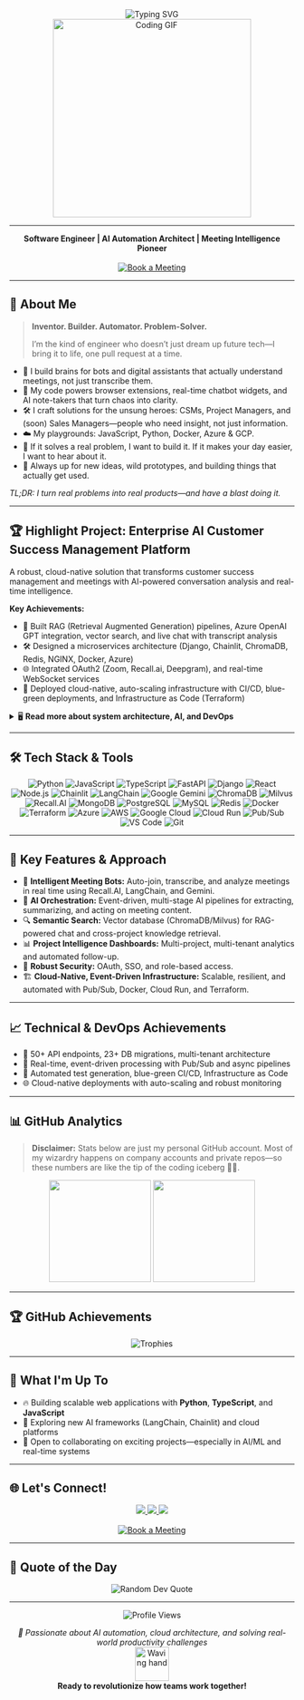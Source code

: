 <div align="center">
  <img src="https://readme-typing-svg.herokuapp.com?font=Fira+Code&size=30&duration=3000&pause=1000&color=00D9FF&center=true&vCenter=true&width=700&lines=Hi!+I'm+Qasim+AJ+%F0%9F%91%8B;AI+Automation+Architect+%7C+Software+Engineer;Building+with+AI+%F0%9F%92%BB;Turning+Meetings+Into+Action+%F0%9F%9A%80+;Cloud+%7C+Python+%7C+JavaScript+Expert" alt="Typing SVG" />
</div>

<div align="center">
  <img src="https://media.giphy.com/media/qgQUggAC3Pfv687qPC/giphy.gif" width="350" alt="Coding GIF"/>
</div>

---

<p align="center">
  <b>Software Engineer | AI Automation Architect | Meeting Intelligence Pioneer</b>
  <br/>
  <br/>
  <a href="https://calendar.app.google/WksRQCvR4YdmCp89A">
    <img src="https://img.shields.io/badge/Book%20a%20Meeting-00D9FF?style=for-the-badge&logo=googlecalendar&logoColor=white" alt="Book a Meeting"/>
  </a>
</p>

---

## 🚀 About Me

> **Inventor. Builder. Automator. Problem-Solver.**
>
> I’m the kind of engineer who doesn’t just dream up future tech—I bring it to life, one pull request at a time.

- 🧠 I build brains for bots and digital assistants that actually understand meetings, not just transcribe them.
- 🚦 My code powers browser extensions, real-time chatbot widgets, and AI note-takers that turn chaos into clarity.
- 🛠️ I craft solutions for the unsung heroes: CSMs, Project Managers, and (soon) Sales Managers—people who need insight, not just information.
- ☁️ My playgrounds: JavaScript, Python, Docker, Azure & GCP. 
- 🔗 If it solves a real problem, I want to build it. If it makes your day easier, I want to hear about it.
- 🤝 Always up for new ideas, wild prototypes, and building things that actually get used.

*TL;DR: I turn real problems into real products—and have a blast doing it.*

---

## 🏆 Highlight Project: Enterprise AI Customer Success Management Platform

A robust, cloud-native solution that transforms customer success management and meetings with AI-powered conversation analysis and real-time intelligence.

**Key Achievements:**
- 🤖 Built RAG (Retrieval Augmented Generation) pipelines, Azure OpenAI GPT integration, vector search, and live chat with transcript analysis
- 🛠️ Designed a microservices architecture (Django, Chainlit, ChromaDB, Redis, NGINX, Docker, Azure)
- 🌐 Integrated OAuth2 (Zoom, Recall.ai, Deepgram), and real-time WebSocket services
- 🚀 Deployed cloud-native, auto-scaling infrastructure with CI/CD, blue-green deployments, and Infrastructure as Code (Terraform)

<details>
  <summary>🖥️ <b>Read more about system architecture, AI, and DevOps</b></summary>

  - **Microservices**: NGINX, Django (WSGI/ASGI), Chainlit, Redis, PostgreSQL, RQ, ChromaDB  
  - **AI/ML**: LangChain RAG, GPT-powered chat, FAQ generation, sentiment analysis, real-time document indexing  
  - **Realtime systems**: Django Channels, async WebSockets, live transcript and chat  
  - **DevOps**: Docker Compose, NGINX, Azure Container Apps, Terraform, CI/CD automation  
  - **Integrations**: OAuth2 (Zoom), Recall.ai, Deepgram, Google SSO, Unstructured API  
  - **Data engineering**: ChromaDB for vector search, async ETL pipelines, 23+ schema migrations, multi-tenant architecture

</details>

---

## 🛠️ Tech Stack & Tools

<div align="center">

![Python](https://img.shields.io/badge/Python-3776AB?style=for-the-badge&logo=python&logoColor=white)
![JavaScript](https://img.shields.io/badge/JavaScript-F7DF1E?style=for-the-badge&logo=javascript&logoColor=black)
![TypeScript](https://img.shields.io/badge/TypeScript-3178C6?style=for-the-badge&logo=typescript&logoColor=white)
![FastAPI](https://img.shields.io/badge/FastAPI-005571?style=for-the-badge&logo=fastapi)
![Django](https://img.shields.io/badge/Django-092E20?style=for-the-badge&logo=django&logoColor=white)
![React](https://img.shields.io/badge/React-20232A?style=for-the-badge&logo=react&logoColor=61DAFB)
![Node.js](https://img.shields.io/badge/Node.js-43853D?style=for-the-badge&logo=node.js&logoColor=white)
![Chainlit](https://img.shields.io/badge/Chainlit-212121?style=for-the-badge&logo=data:image/svg+xml;base64,PHN2ZyBmaWxsPSIjMDBEOUZGIiB3aWR0aD0iMjgiIGhlaWdodD0iMjgiIHZpZXdCb3g9IjAgMCAyOCAyOCI+PHBhdGggZD0iTTIwIDExLjQ0TDExLjQ0IDIwaC0xLjg4bDEwLjM0LTEwLjM0IDEuODggMS44OHoiLz48L3N2Zz4=&logoColor=white)
![LangChain](https://img.shields.io/badge/LangChain-121212?style=for-the-badge&logo=chainlink&logoColor=white)
![Google Gemini](https://img.shields.io/badge/Google%20Gemini-8E75B2?style=for-the-badge&logo=googlegemini&logoColor=white)
![ChromaDB](https://img.shields.io/badge/ChromaDB-00D9FF?style=for-the-badge&logo=databricks&logoColor=white)
![Milvus](https://img.shields.io/badge/Milvus-00D4FF?style=for-the-badge&logo=milvus&logoColor=white)
![Recall.AI](https://img.shields.io/badge/Recall.AI-FF6B6B?style=for-the-badge&logo=robot&logoColor=white)
![MongoDB](https://img.shields.io/badge/MongoDB-4EA94B?style=for-the-badge&logo=mongodb&logoColor=white)
![PostgreSQL](https://img.shields.io/badge/PostgreSQL-316192?style=for-the-badge&logo=postgresql&logoColor=white)
![MySQL](https://img.shields.io/badge/MySQL-005C84?style=for-the-badge&logo=mysql&logoColor=white)
![Redis](https://img.shields.io/badge/Redis-DC382D?style=for-the-badge&logo=redis&logoColor=white)
![Docker](https://img.shields.io/badge/Docker-2496ED?style=for-the-badge&logo=docker&logoColor=white)
![Terraform](https://img.shields.io/badge/Terraform-623CE4?style=for-the-badge&logo=terraform&logoColor=white)
![Azure](https://img.shields.io/badge/Azure-0089D6?style=for-the-badge&logo=microsoftazure&logoColor=white)
![AWS](https://img.shields.io/badge/Amazon_AWS-FF9900?style=for-the-badge&logo=amazonaws&logoColor=white)
![Google Cloud](https://img.shields.io/badge/Google%20Cloud-4285F4?style=for-the-badge&logo=googlecloud&logoColor=white)
![Cloud Run](https://img.shields.io/badge/Cloud%20Run-4285F4?style=for-the-badge&logo=googlecloud&logoColor=white)
![Pub/Sub](https://img.shields.io/badge/Pub%2FSub-4285F4?style=for-the-badge&logo=googlecloud&logoColor=white)
![VS Code](https://img.shields.io/badge/VS%20Code-0078D4?style=for-the-badge&logo=visualstudiocode&logoColor=white)
![Git](https://img.shields.io/badge/GIT-E44C30?style=for-the-badge&logo=git&logoColor=white)

</div>

---

## 🎯 Key Features & Approach

- 🤖 **Intelligent Meeting Bots:** Auto-join, transcribe, and analyze meetings in real time using Recall.AI, LangChain, and Gemini.
- 🧠 **AI Orchestration:** Event-driven, multi-stage AI pipelines for extracting, summarizing, and acting on meeting content.
- 🔍 **Semantic Search:** Vector database (ChromaDB/Milvus) for RAG-powered chat and cross-project knowledge retrieval.
- 📊 **Project Intelligence Dashboards:** Multi-project, multi-tenant analytics and automated follow-up.
- 🔐 **Robust Security:** OAuth, SSO, and role-based access.
- 🏗️ **Cloud-Native, Event-Driven Infrastructure:** Scalable, resilient, and automated with Pub/Sub, Docker, Cloud Run, and Terraform.

---

## 📈 Technical & DevOps Achievements

- 🚀 50+ API endpoints, 23+ DB migrations, multi-tenant architecture
- 🔄 Real-time, event-driven processing with Pub/Sub and async pipelines
- 🧪 Automated test generation, blue-green CI/CD, Infrastructure as Code
- 🌐 Cloud-native deployments with auto-scaling and robust monitoring

---

## 📊 GitHub Analytics

> **Disclaimer:** Stats below are just my personal GitHub account. Most of my wizardry happens on company accounts and private repos—so these numbers are like the tip of the coding iceberg 🧊🐧.

<div align="center">
  <img height="180em" src="https://github-readme-stats.vercel.app/api?username=qasim29&show_icons=true&theme=tokyonight&include_all_commits=true&count_private=true"/>
  <img height="180em" src="https://github-readme-stats.vercel.app/api/top-langs/?username=qasim29&layout=compact&langs_count=7&theme=tokyonight"/>
</div>

---

## 🏆 GitHub Achievements

<div align="center">
  <img src="https://github-profile-trophy.vercel.app/?username=qasim29&theme=onedark&no-frame=true&row=1&column=7" alt="Trophies" />
</div>

---

## 💼 What I'm Up To

- 🔥 Building scalable web applications with **Python**, **TypeScript**, and **JavaScript**
- 🌟 Exploring new AI frameworks (LangChain, Chainlit) and cloud platforms
- 🤝 Open to collaborating on exciting projects—especially in AI/ML and real-time systems

---

## 🌐 Let's Connect!

<div align="center">
  <a href="https://www.linkedin.com/in/qasim29/">
    <img src="https://img.shields.io/badge/LinkedIn-0077B5?style=for-the-badge&logo=linkedin&logoColor=white"/>
  </a>
  <a href="mailto:qasimaj29@gmail.com">
    <img src="https://img.shields.io/badge/Email-D14836?style=for-the-badge&logo=gmail&logoColor=white"/>
  </a>
  <a href="https://github.com/qasim29">
    <img src="https://img.shields.io/badge/GitHub-181717?style=for-the-badge&logo=github&logoColor=white"/>
  </a>
  <br><br>
  <a href="https://calendar.app.google/WksRQCvR4YdmCp89A">
    <img src="https://img.shields.io/badge/Book%20a%20Meeting-00D9FF?style=for-the-badge&logo=googlecalendar&logoColor=white" alt="Book a Meeting"/>
  </a>
</div>

---

## 💭 Quote of the Day

<div align="center">
  <img src="https://quotes-github-readme.vercel.app/api?type=horizontal&theme=tokyonight" alt="Random Dev Quote"/>
</div>

---

<div align="center">
  <img src="https://komarev.com/ghpvc/?username=qasim29&color=blueviolet&style=for-the-badge" alt="Profile Views" />
  
  <i>🚀 Passionate about AI automation, cloud architecture, and solving real-world productivity challenges</i>
  <br>
  <img src="https://media.giphy.com/media/LnQjpWaON8nhr21vNW/giphy.gif" width="60" alt="Waving hand"/>
  <br>
  <b>Ready to revolutionize how teams work together!</b>
</div>
